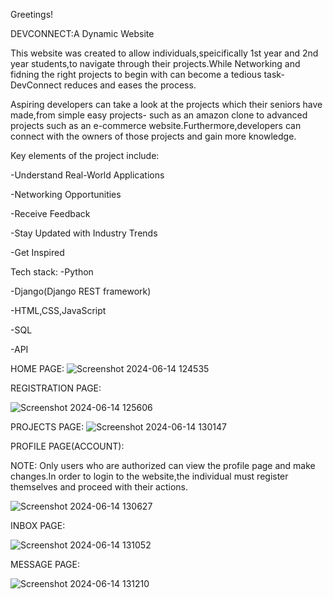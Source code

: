Greetings!

DEVCONNECT:A Dynamic Website

This website was created to allow individuals,speicifically 1st year and 2nd year students,to navigate through their projects.While Networking and fidning the right projects to begin with can become a tedious task-DevConnect reduces and eases the process.

Aspiring developers can take a look at the projects which their seniors have made,from simple easy projects- such as an amazon clone to advanced projects such as an e-commerce website.Furthermore,developers can connect with the owners of those projects and gain more knowledge.

Key elements of the project include:

-Understand Real-World Applications

-Networking Opportunities

-Receive Feedback

-Stay Updated with Industry Trends

-Get Inspired



Tech stack:
-Python 

-Django(Django REST framework)

-HTML,CSS,JavaScript

-SQL

-API





HOME PAGE:
![Screenshot 2024-06-14 124535](https://github.com/mariamm786/Django/assets/153979125/5f1d33d7-58d8-436b-8b62-3cc2c669cfd7)





REGISTRATION PAGE:

![Screenshot 2024-06-14 125606](https://github.com/mariamm786/Django/assets/153979125/09c0e149-7e25-4b0f-b18e-b22b7c15e982)



PROJECTS PAGE:
![Screenshot 2024-06-14 130147](https://github.com/mariamm786/Django/assets/153979125/1a4e4ed1-19f2-4a29-8d16-690bedda1f9e)



PROFILE PAGE(ACCOUNT):

NOTE:
Only users who are authorized can view the profile page and make changes.In order to login to the website,the individual must register themselves and proceed with their actions.


![Screenshot 2024-06-14 130627](https://github.com/mariamm786/Django/assets/153979125/9b119f9c-03d5-4cc8-ba93-2e14fba38d6b)



INBOX PAGE:

![Screenshot 2024-06-14 131052](https://github.com/mariamm786/Django/assets/153979125/91302a47-d84a-4a83-8f1e-5759165c626c)



MESSAGE PAGE:

![Screenshot 2024-06-14 131210](https://github.com/mariamm786/Django/assets/153979125/43a5dd47-a8a0-46c2-8688-f3b2d2b5087c)














